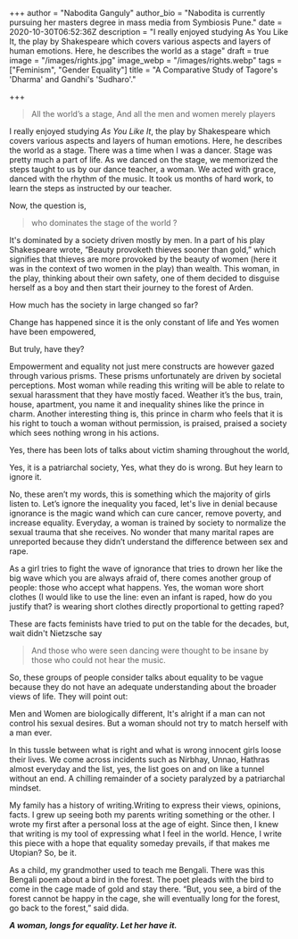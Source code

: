 +++
author = "Nabodita Ganguly"
author_bio = "Nabodita is currently pursuing her masters degree in mass media from Symbiosis Pune."
date = 2020-10-30T06:52:36Z
description = "I really enjoyed studying As You Like It, the play by Shakespeare which covers various aspects and layers of human emotions. Here, he describes the world as a stage"
draft = true
image = "/images/rights.jpg"
image_webp = "/images/rights.webp"
tags = ["Feminism", "Gender Equality"]
title = "A Comparative Study of Tagore's 'Dharma' and Gandhi's 'Sudharo'."

+++
> All the world’s a stage, And all the men and women merely players

I really enjoyed studying _As You Like It_, the play by Shakespeare which covers various aspects and layers of human emotions. Here, he describes the world as a stage. There was a time when I was a dancer. Stage was pretty much a part of life. As we danced on the stage, we memorized the steps taught to us by our dance teacher, a woman. We acted with grace, danced with the rhythm of the music. It took us months of hard work, to learn the steps as instructed by our teacher.

Now, the question is,

> who dominates the stage of the world ?

It's dominated by a society driven mostly by men. In a part of his play Shakespeare wrote, “Beauty provoketh thieves sooner than gold,” which signifies that thieves are more provoked by the beauty of women (here it was in the context of two women in the play) than wealth. This woman, in the play, thinking about their own safety, one of them decided to disguise herself as a boy and then start their journey to the forest of Arden.

How much has the society in large changed so far?

Change has happened since it is the only constant of life and Yes women have been empowered,

But truly, have they?

Empowerment and equality not just mere constructs are however gazed through various prisms. These prisms unfortunately are driven by societal perceptions. Most woman while reading this writing will be able to relate to sexual harassment that they have mostly faced. Weather it’s the bus, train, house, apartment, you name it and inequality shines like the prince in charm. Another interesting thing is, this prince in charm who feels that it is his right to touch a woman without permission, is praised, praised a society which sees nothing wrong in his actions.

Yes, there has been lots of talks about victim shaming throughout the world,

Yes, it is a patriarchal society, Yes, what they do is wrong. But hey learn to ignore it.

No, these aren’t my words, this is something which the majority of girls listen to. Let’s ignore the inequality you faced, let's live in denial because ignorance is the magic wand which can cure cancer, remove poverty, and increase equality. Everyday, a woman is trained by society to normalize the sexual trauma that she receives. No wonder that many marital rapes are unreported because they didn’t understand the difference between sex and rape.

As a girl tries to fight the wave of ignorance that tries to drown her like the big wave which you are always afraid of, there comes another group of people: those who accept what happens. Yes, the woman wore short clothes (I would like to use the line: even an infant is raped, how do you justify that? is wearing short clothes directly proportional to getting raped?

These are facts feminists have tried to put on the table for the decades, but, wait didn't Nietzsche say

> And those who were seen dancing were thought to be insane by those who could not hear the music.

So, these groups of people consider talks about equality to be vague because they do not have an adequate understanding about the broader views of life. They will point out:

Men and Women are biologically different, It's alright if a man can not control his sexual desires. But a woman should not try to match herself with a man ever.

In this tussle between what is right and what is wrong innocent girls loose their lives. We come across incidents such as Nirbhay, Unnao, Hathras almost everyday and the list, yes, the list goes on and on like a tunnel without an end. A chilling remainder of a society paralyzed by a patriarchal mindset.

My family has a history of writing.Writing to express their views, opinions, facts. I grew up seeing both my parents writing something or the other. I wrote my first after a personal loss at the age of eight. Since then, I knew that writing is my tool of expressing what I feel in the world. Hence, I write this piece with a hope that equality someday prevails, if that makes me Utopian? So, be it.

As a child, my grandmother used to teach me Bengali. There was this Bengali poem about a bird in the forest. The poet pleads with the bird to come in the cage made of gold and stay there. “But, you see, a bird of the forest cannot be happy in the cage, she will eventually long for the forest, go back to the forest,” said dida.

**_A woman, longs for equality. Let her have it._**